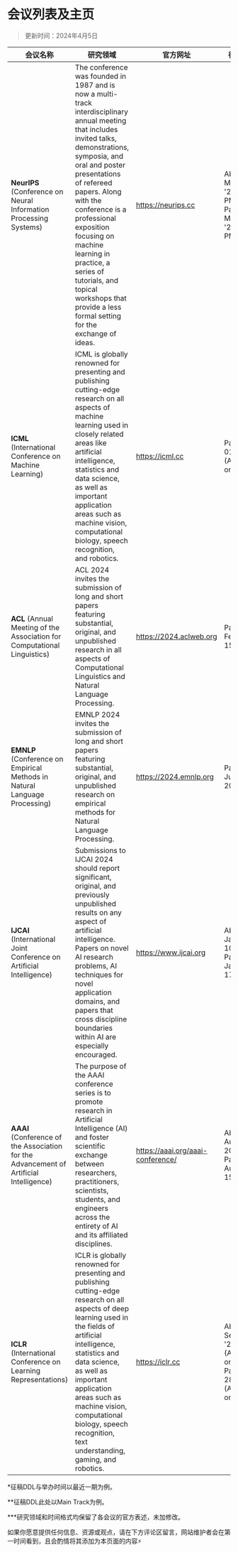 # 会议列表及主页

> 更新时间：2024年4月5日

| 会议名称                                                     | 研究领域                                                     | 官方网址                          | 征稿DDL                                                      | 举办时间                                         |
| ------------------------------------------------------------ | ------------------------------------------------------------ | --------------------------------- | ------------------------------------------------------------ | ------------------------------------------------ |
| **NeurIPS** (Conference on Neural Information Processing Systems) | The conference was founded in 1987 and is now a multi-track interdisciplinary annual meeting that includes invited talks, demonstrations, symposia, and oral and poster presentations of refereed papers. Along with the conference is a professional exposition focusing on machine learning in practice, a series of tutorials, and topical workshops that provide a less formal setting for the exchange of ideas. | https://neurips.cc                | Abstract: May 15 '24 01:00 PM PDT<br />Paper: May 22 '24 01:00 PM PDT | Monday Dec 9 through Sunday Dec 15               |
| **ICML** (International Conference on Machine Learning)      | ICML is globally renowned for presenting and publishing cutting-edge research on all aspects of machine learning used in closely related areas like artificial intelligence, statistics and data science, as well as important application areas such as machine vision, computational biology, speech recognition, and robotics. | https://icml.cc                   | Paper: Feb 01 '24 (Anywhere on Earth)                        | Sun. Jul 21st through Sat the 27th, 2024         |
| **ACL** (Annual Meeting of the Association for Computational Linguistics) | ACL 2024 invites the submission of long and short papers featuring substantial, original, and unpublished research in all aspects of Computational Linguistics and Natural Language Processing. | https://2024.aclweb.org           | Paper: February 15, 2024                                     | August 11th to 16th, 2024                        |
| **EMNLP** (Conference on Empirical Methods in Natural Language Processing) | EMNLP 2024 invites the submission of long and short papers featuring substantial, original, and unpublished research on empirical methods for Natural Language Processing. | https://2024.emnlp.org            | Paper: June 15, 2024                                         | Nov 12th to Nov 16th, 2024                       |
| **IJCAI** (International Joint Conference on Artificial Intelligence) | Submissions to IJCAI 2024 should report significant, original, and previously unpublished results on any aspect of artificial intelligence. Papers on novel AI research problems, AI techniques for novel application domains, and papers that cross discipline boundaries within AI are especially encouraged. | https://www.ijcai.org             | Abstract: January 10, 2024<br />Paper: January 17, 2024      | Saturday, August 3rd to Friday, August 9th, 2024 |
| **AAAI** (Conference of the Association for the Advancement of Artificial Intelligence) | The purpose of the AAAI conference series is to promote research in Artificial Intelligence (AI) and foster scientific exchange between researchers, practitioners, scientists, students, and engineers across the entirety of AI and its affiliated disciplines. | https://aaai.org/aaai-conference/ | Abstract: August 8, 2023<br />Paper: August 15, 2023         | February 22 – February 25, 2024                  |
| **ICLR** (International Conference on Learning Representations) | ICLR is globally renowned for presenting and publishing cutting-edge research on all aspects of deep learning used in the fields of artificial intelligence, statistics and data science, as well as important application areas such as machine vision, computational biology, speech recognition, text understanding, gaming, and robotics. | https://iclr.cc                   | Abstract: Sep 23 '23 (Anywhere on Earth)<br />Paper: Sep 28 '23 (Anywhere on Earth) | May 7th, 2024 to May 11th, 2024                  |

*征稿DDL与举办时间以最近一期为例。

**征稿DDL此处以Main Track为例。

***研究领域和时间格式均保留了各会议的官方表述，未加修改。

如果你愿意提供任何信息、资源或观点，请在下方评论区留言，网站维护者会在第一时间看到，且会酌情将其添加为本页面的内容⚡️
